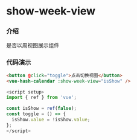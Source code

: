 # show-week-view

### 介绍

是否以周视图展示组件

### 代码演示

```html
<button @click="toggle">点击切换视图</button>
<vue-hash-calendar :show-week-view="isShow" />
```

```js
<script setup>
import { ref } from 'vue';

const isShow = ref(false);
const toggle = () => {
  isShow.value = !isShow.value;
};
</script>
```
